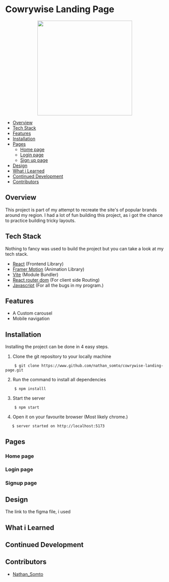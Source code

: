 # Cowrywise Landing Page
<div align=center>
<img src='./src/Assets/cowrywise-logos-variant-formats-1/cowrywise-logo.svg' height= 300 width =300/>
</div>

- [Overview](#overview)
- [Tech Stack](#tech-stack)
- [Features](#features)
- [Installation](#installation)
- [Pages](#pages)
   - [Home page](#home-page)
   - [Login page](#login-page)
   - [Sign up page](#signup-page)
- [Design](#design)
- [What i Learned](#what-i-learned)
- [Continued Development](#continued-development)
- [Contributors](#contributors)

## Overview 
 This project is part of my attempt to recreate the site's of popular brands around my region. 
 I had a lot of fun building this project, as i got the chance to practice building tricky layouts.

## Tech Stack
Nothing to fancy was used to build the project but you can take a look at my tech stack.

- [React](https://#) (Frontend Library)
- [Framer Motion](https://#) (Animation Library)
- [Vite](https://#) (Module Bundler)
- [React router dom](https://#) (For client side Routing)
- [Javascript](https://#) (For all the bugs in my program.)



## Features
- A Custom carousel
- Mobile navigation

## Installation
Installing the project can be done in 4 easy steps.
1. Clone the git repository to your locally machine
```git
    $ git clone https://www.github.com/nathan_somto/cowrywise-landing-page.git
```
2. Run the command to install all dependencies
```git
    $ npm installl
```
3. Start the server
```git
    $ npm start
```
4. Open it on your favourite browser (Most likely chrome.)
```git
   $ server started on http://localhost:5173
```
## Pages

### Home page
### Login page
### Signup page

## Design
The link to the figma file, i used 
## What i Learned

## Continued Development

## Contributors
- [Nathan_Somto](https://www.github.com/Nathan_Somto)
